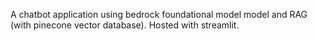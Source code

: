 A chatbot application using bedrock foundational model model and RAG (with pinecone vector database).
Hosted with streamlit.
